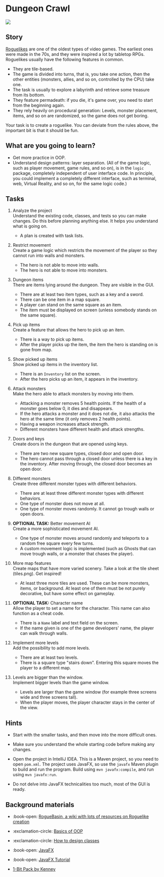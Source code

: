 
# Dungeon Crawl

![](https://github.com/RehanyTamas/rgbplay_gif/blob/main/rgplay_gif_final.gif)

## Story

[Roguelikes](https://en.wikipedia.org/wiki/Roguelike) are one of the oldest
types of video games. The earliest ones were made in the 70s, and they were inspired
a lot by tabletop RPGs. Roguelikes usually have the following features in common.

- They are tile-based.
- The game is divided into turns, that is, you take one action, then the other
  entities (monsters, allies, and so on, controlled by the CPU) take one.
- The task is usually to explore a labyrinth and retrieve some treasure from its
  bottom.
- They feature permadeath: if you die, it's game over, you need to start from the
  beginning again.
- They rely heavily on procedural generation: Levels, monster placement, items, and so on
  are randomized, so the game does not get boring.

Your task is to create a roguelike. You can deviate from the rules above,
the important bit is that it should be fun.

## What are you going to learn?

- Get more practice in OOP.
- Understand design patterns: layer separation. (All of the game logic, such as player
  movement, game rules, and so on), is in the `logic` package, completely
  independent of user interface code. In principle, you could implement a
  completely different interface, such as terminal, web, Virtual Reality, and so on, for
  the same logic code.)

## Tasks

1. Analyze the project\
   Understand the existing code, classes, and tests so you can make changes. Do this before planning anything else. It helps you understand what is going on.
   - A plan is created with task lists.

2. Restrict movement\
   Create a game logic which restricts the movement of the player so they cannot run into walls and monsters.
    - The hero is not able to move into walls.
    - The hero is not able to move into monsters.

3. Dungeon items\
There are items lying around the dungeon. They are visible in the GUI. 
   - There are at least two item types, such as a key and a sword.
   - There can be one item in a map square.
   - A player can stand on the same square as an item.
   - The item must be displayed on screen (unless somebody stands on the same square).

4. Pick up items\
Create a feature that allows the hero to pick up an item.
   - There is a way to pick up items.
   - After the player picks up the item, the item the hero is standing on is gone from map.

5. Show picked up items\
   Show picked up items in the inventory list.
   - There is an `Inventory` list on the screen.
   - After the hero picks up an item, it appears in the inventory.

6. Attack monsters\
   Make the hero able to attack monsters by moving into them.
   - Attacking a monster removes 5 health points. If the health of a monster goes below 0, it dies and disappears.
   - If the hero attacks a monster and it does not die, it also attacks the hero at the same time (it only removes 2 health points).
   - Having a weapon increases attack strength.
   - Different monsters have different health and attack strengths.

7. Doors and keys\
   Create doors in the dungeon that are opened using keys.
   - There are two new square types, closed door and open door.
   - The hero cannot pass through a closed door unless there is a key in the inventory. After moving through, the closed door becomes an open door.

8. Different monsters\
   Create three different monster types with different behaviors.
    - There are at least three different monster types with different behaviors.
    - One type of monster does not move at all.
    - One type of monster moves randomly. It cannot go trough walls or open doors.

9. **OPTIONAL TASK:** Better movement AI\
   Create a more sophisticated movement AI.
    - One type of monster moves around randomly and teleports to a random free square every few turns.
    - A custom movement logic is implemented (such as Ghosts that can move trough walls, or a monster that chases the player).

10. More map features\
    Create maps that have more varied scenery. Take a look at the tile sheet (tiles.png). Get inspired!
    - At least three more tiles are used. These can be more monsters, items, or background. At least one of them must be not purely decorative, but have some effect on gameplay.

11. **OPTIONAL TASK:** Character name\
    Allow the player to set a name for the character. This name can also function as a cheat code.
    - There is a `Name` label and text field on the screen.
    - If the name given is one of the game developers' name, the player can walk through walls.

12. Implement more levels\
    Add the possibility to add more levels.
    - There are at least two levels.
    - There is a square type "stairs down". Entering this square moves the player to a different map.

13. Levels are bigger than the window.\
    Implement bigger levels than the game window.
    - Levels are larger than the game window (for example three screens wide and three screens tall).
    - When the player moves, the player character stays in the center of the view.

## Hints
- Start with the smaller tasks, and then move into the more difficult ones.
- Make sure you understand the whole starting code before making any changes.

- Open the project in IntelliJ IDEA. This is a Maven project, so you need to
  open `pom.xml`. The project uses JavaFX, so use the `javafx` Maven plugin to
  build and run the program. Build using `mvn javafx:compile`, and run using `mvn javafx:run`.
- Do not delve into JavaFX technicalities too much, most of the GUI is ready.

## Background materials
- :book-open: [RogueBasin, a wiki with lots of resources on Roguelike creation](http://roguebasin.com/index.php?title=Articles)
- :exclamation-circle: [Basics of OOP](pages/oop/basics-of-object-oriented-programming.md)

- :exclamation-circle: [How to design classes](pages/java/how-to-design-classes.md)
- :book-open: [JavaFX](https://en.wikipedia.org/wiki/JavaFX)
- :book-open: [JavaFX Tutorial](http://tutorials.jenkov.com/javafx/index.html)

- [1-Bit Pack by Kenney](https://kenney.nl/assets/bit-pack)
